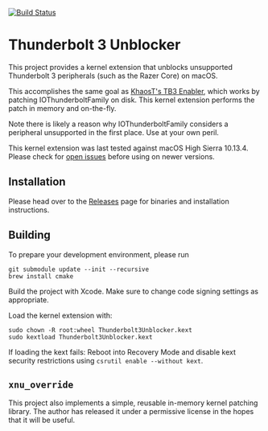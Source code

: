 [![Build Status](https://travis-ci.org/rgov/Thunderbolt3Unblocker.svg?branch=master)](https://travis-ci.org/rgov/Thunderbolt3Unblocker)

# Thunderbolt 3 Unblocker

This project provides a kernel extension that unblocks unsupported Thunderbolt
3 peripherals (such as the Razer Core) on macOS.

This accomplishes the same goal as [KhaosT's TB3 Enabler][tb3-enabler], which
works by patching IOThunderboltFamily on disk. This kernel extension performs
the patch in memory and on-the-fly.

[tb3-enabler]: https://github.com/KhaosT/tb3-enabler

Note there is likely a reason why IOThunderboltFamily considers a peripheral
unsupported in the first place. Use at your own peril.

This kernel extension was last tested against macOS High Sierra 10.13.4. Please
check for [open issues][issues] before using on newer versions.

[issues]: https://github.com/rgov/Thunderbolt3Unblocker/issues


## Installation

Please head over to the [Releases][] page for binaries and installation
instructions.

[Releases]: https://github.com/rgov/Thunderbolt3Unblocker/releases


## Building

To prepare your development environment, please run

    git submodule update --init --recursive
    brew install cmake

Build the project with Xcode. Make sure to change code signing settings as
appropriate.

Load the kernel extension with:

    sudo chown -R root:wheel Thunderbolt3Unblocker.kext
    sudo kextload Thunderbolt3Unblocker.kext

If loading the kext fails: Reboot into Recovery Mode and disable kext security
restrictions using `csrutil enable --without kext`.


## `xnu_override`

This project also implements a simple, reusable in-memory kernel patching
library. The author has released it under a permissive license in the hopes
that it will be useful.
